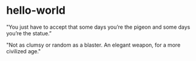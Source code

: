 # hello-world
"You just have to accept that some days you’re the pigeon and some days you’re the statue.”

"Not as clumsy or random as a blaster. An elegant weapon, for a more civilized age."